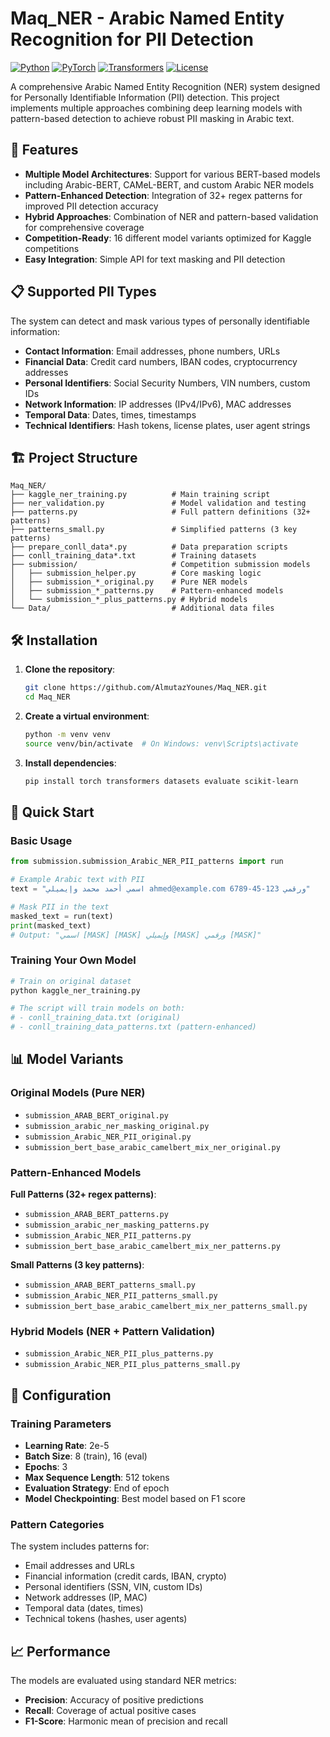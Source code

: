 # Maq_NER - Arabic Named Entity Recognition for PII Detection

[![Python](https://img.shields.io/badge/Python-3.8+-blue.svg)](https://www.python.org/downloads/)
[![PyTorch](https://img.shields.io/badge/PyTorch-2.0+-red.svg)](https://pytorch.org/)
[![Transformers](https://img.shields.io/badge/Transformers-4.20+-green.svg)](https://huggingface.co/transformers/)
[![License](https://img.shields.io/badge/License-MIT-yellow.svg)](LICENSE)

A comprehensive Arabic Named Entity Recognition (NER) system designed for Personally Identifiable Information (PII) detection. This project implements multiple approaches combining deep learning models with pattern-based detection to achieve robust PII masking in Arabic text.

## 🚀 Features

- **Multiple Model Architectures**: Support for various BERT-based models including Arabic-BERT, CAMeL-BERT, and custom Arabic NER models
- **Pattern-Enhanced Detection**: Integration of 32+ regex patterns for improved PII detection accuracy
- **Hybrid Approaches**: Combination of NER and pattern-based validation for comprehensive coverage
- **Competition-Ready**: 16 different model variants optimized for Kaggle competitions
- **Easy Integration**: Simple API for text masking and PII detection

## 📋 Supported PII Types

The system can detect and mask various types of personally identifiable information:

- **Contact Information**: Email addresses, phone numbers, URLs
- **Financial Data**: Credit card numbers, IBAN codes, cryptocurrency addresses
- **Personal Identifiers**: Social Security Numbers, VIN numbers, custom IDs
- **Network Information**: IP addresses (IPv4/IPv6), MAC addresses
- **Temporal Data**: Dates, times, timestamps
- **Technical Identifiers**: Hash tokens, license plates, user agent strings

## 🏗️ Project Structure

```
Maq_NER/
├── kaggle_ner_training.py          # Main training script
├── ner_validation.py               # Model validation and testing
├── patterns.py                     # Full pattern definitions (32+ patterns)
├── patterns_small.py               # Simplified patterns (3 key patterns)
├── prepare_conll_data*.py          # Data preparation scripts
├── conll_training_data*.txt        # Training datasets
├── submission/                     # Competition submission models
│   ├── submission_helper.py        # Core masking logic
│   ├── submission_*_original.py    # Pure NER models
│   ├── submission_*_patterns.py    # Pattern-enhanced models
│   └── submission_*_plus_patterns.py # Hybrid models
└── Data/                           # Additional data files
```

## 🛠️ Installation

1. **Clone the repository**:
   ```bash
   git clone https://github.com/AlmutazYounes/Maq_NER.git
   cd Maq_NER
   ```

2. **Create a virtual environment**:
   ```bash
   python -m venv venv
   source venv/bin/activate  # On Windows: venv\Scripts\activate
   ```

3. **Install dependencies**:
   ```bash
   pip install torch transformers datasets evaluate scikit-learn
   ```

## 🚀 Quick Start

### Basic Usage

```python
from submission.submission_Arabic_NER_PII_patterns import run

# Example Arabic text with PII
text = "اسمي أحمد محمد وإيميلي ahmed@example.com ورقمي 123-45-6789"

# Mask PII in the text
masked_text = run(text)
print(masked_text)
# Output: "اسمي [MASK] [MASK] وإيميلي [MASK] ورقمي [MASK]"
```

### Training Your Own Model

```python
# Train on original dataset
python kaggle_ner_training.py

# The script will train models on both:
# - conll_training_data.txt (original)
# - conll_training_data_patterns.txt (pattern-enhanced)
```

## 📊 Model Variants

### Original Models (Pure NER)
- `submission_ARAB_BERT_original.py`
- `submission_arabic_ner_masking_original.py`
- `submission_Arabic_NER_PII_original.py`
- `submission_bert_base_arabic_camelbert_mix_ner_original.py`

### Pattern-Enhanced Models
**Full Patterns (32+ regex patterns)**:
- `submission_ARAB_BERT_patterns.py`
- `submission_arabic_ner_masking_patterns.py`
- `submission_Arabic_NER_PII_patterns.py`
- `submission_bert_base_arabic_camelbert_mix_ner_patterns.py`

**Small Patterns (3 key patterns)**:
- `submission_ARAB_BERT_patterns_small.py`
- `submission_Arabic_NER_PII_patterns_small.py`
- `submission_bert_base_arabic_camelbert_mix_ner_patterns_small.py`

### Hybrid Models (NER + Pattern Validation)
- `submission_Arabic_NER_PII_plus_patterns.py`
- `submission_Arabic_NER_PII_plus_patterns_small.py`

## 🔧 Configuration

### Training Parameters
- **Learning Rate**: 2e-5
- **Batch Size**: 8 (train), 16 (eval)
- **Epochs**: 3
- **Max Sequence Length**: 512 tokens
- **Evaluation Strategy**: End of epoch
- **Model Checkpointing**: Best model based on F1 score

### Pattern Categories
The system includes patterns for:
- Email addresses and URLs
- Financial information (credit cards, IBAN, crypto)
- Personal identifiers (SSN, VIN, custom IDs)
- Network addresses (IP, MAC)
- Temporal data (dates, times)
- Technical tokens (hashes, user agents)

## 📈 Performance

The models are evaluated using standard NER metrics:
- **Precision**: Accuracy of positive predictions
- **Recall**: Coverage of actual positive cases
- **F1-Score**: Harmonic mean of precision and recall
